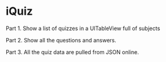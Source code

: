 # iQuiz

Part 1. Show a list of quizzes in a UITableView full of subjects

Part 2. Show all the questions and answers.

Part 3. All the quiz data are pulled from JSON online.
